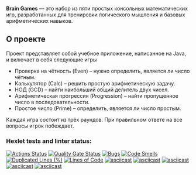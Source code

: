 **Brain Games** — это набор из пяти простых консольных математических игр, разработанных для тренировки логического мышления и базовых арифметических навыков.
 ## О проекте
Проект представляет собой учебное приложение, написанное на Java, и включает в себя следующие игры
* Проверка на чётность (Even) – нужно определить, является ли число чётным. 
* Калькулятор (Calc) – решить простую арифметическую задачу. 
* НОД (GCD) – найти наибольший общий делитель двух чисел. 
* Арифметическая прогрессия (Progression) – найти пропущенное число в последовательности. 
* Простое число (Prime) – определить, является ли число простым.

Каждая игра состоит из трёх раундов. При правильном ответе на все вопросы игрок побеждает.
### Hexlet tests and linter status:
[![Actions Status](https://github.com/Levasey/java-project-61/actions/workflows/hexlet-check.yml/badge.svg)](https://github.com/Levasey/java-project-61/actions)
[![Quality Gate Status](https://sonarcloud.io/api/project_badges/measure?project=Levasey_java-project-61&metric=alert_status)](https://sonarcloud.io/summary/new_code?id=Levasey_java-project-61)
[![Bugs](https://sonarcloud.io/api/project_badges/measure?project=Levasey_java-project-61&metric=bugs)](https://sonarcloud.io/summary/new_code?id=Levasey_java-project-61)
[![Code Smells](https://sonarcloud.io/api/project_badges/measure?project=Levasey_java-project-61&metric=code_smells)](https://sonarcloud.io/summary/new_code?id=Levasey_java-project-61)
[![Duplicated Lines (%)](https://sonarcloud.io/api/project_badges/measure?project=Levasey_java-project-61&metric=duplicated_lines_density)](https://sonarcloud.io/summary/new_code?id=Levasey_java-project-61)
[![Lines of Code](https://sonarcloud.io/api/project_badges/measure?project=Levasey_java-project-61&metric=ncloc)](https://sonarcloud.io/summary/new_code?id=Levasey_java-project-61)
[![asciicast](https://asciinema.org/a/ijMXvEz4wJ9DO6VNsxQmTD9HW.svg)](https://asciinema.org/a/ijMXvEz4wJ9DO6VNsxQmTD9HW)
[![asciicast](https://asciinema.org/a/eRestlm2jwpgmMUgIOmMdDmsj.svg)](https://asciinema.org/a/eRestlm2jwpgmMUgIOmMdDmsj)
[![asciicast](https://asciinema.org/a/JQVz6K4QOQ1PKe82a3UrqvuVu.svg)](https://asciinema.org/a/JQVz6K4QOQ1PKe82a3UrqvuVu)
[![asciicast](https://asciinema.org/a/jCucKgFLdhqpYbnxEDl6hLpAP.svg)](https://asciinema.org/a/jCucKgFLdhqpYbnxEDl6hLpAP)
[![asciicast](https://asciinema.org/a/Mi31abpWDuX121X3isSOU5mGy.svg)](https://asciinema.org/a/Mi31abpWDuX121X3isSOU5mGy)
